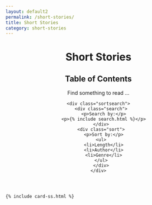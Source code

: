 ```yaml
---
layout: default2
permalink: /short-stories/
title: Short Stories
category: short-stories
---
```


<div class="{{ page.title }}">

  <header class="ss-toc">
    <div class="top">
      <h1>Short Stories</h1>
      <h2>Table of Contents</h2>
      <p>Find something to read &hellip;</p>
    </div>

    <div class="sortsearch">
      <div class="search">
        <p>Search by:</p>
        <p>{% include search.html %}</p>
      </div>
      <div class="sort">
        <p>Sort by:</p>
      <ul>
        <li>Length</li>
        <li>Author</li>
        <li>Genre</li>
      </ul>
      </div>
    </div>

  </header>

  <div class="cf"></div>

  <section class="card__container">

    {% include card-ss.html %}

  </section> <!-- end section .container .card__container -->


</div>
